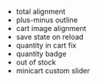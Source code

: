 - total alignment
- plus-minus outline
- cart image alignment
- save state on reload
- quantity in cart fix
- quantity badge
- out of stock
- minicart custom slider